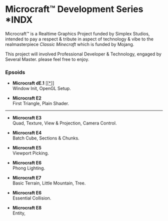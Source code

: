 
# Microcraft™ Development Series *INDX

Microcraft™ is a Realtime Graphics Project funded by Simplex Studios, 
intended to pay a respect & tribute in aspect of technology & vibe to the realmasterpiece _Classic Minecraft_ which is funded by Mojang.

This project will involved Professional Developer & Technology, engaged by Several Master. please feel free to enjoy.


### Epsoids

- **Microcraft dE.1** [[[*]]]()  
  Window Init, OpenGL Setup. 


- **Microcraft E2**  
  First Triangle, Plain Shader.

---

- **Microcraft E3**  
  Quad, Texture, View & Projection, Camera Control.


- **Microcraft E4**  
  Batch Cube, Sections & Chunks.


- **Microcraft E5**  
  Viewport Picking.


- **Microcraft E6**  
  Phong Lighting.


- **Microcraft E7**  
  Basic Terrain, Little Mountain, Tree.


- **Microcraft E6**  
  Essential Collision.


- **Microcraft E8**  
  Entity, 






